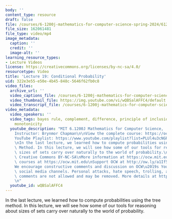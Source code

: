 ```yaml
---
body: ''
content_type: resource
draft: false
file: /courses/6-1200j-mathematics-for-computer-science-spring-2024/61200-sp24-lecture19-2024apr25_360p_16_9.mp4
file_size: 162061481
file_type: video/mp4
image_metadata:
  caption: ''
  credit: ''
  image-alt: ''
learning_resource_types:
- Lecture Videos
license: https://creativecommons.org/licenses/by-nc-sa/4.0/
resourcetype: Video
title: 'Lecture 19: Conditional Probability'
uid: 322e3e55-e50e-4b45-848c-5646f62fb0c8
video_files:
  archive_url: ''
  video_captions_file: /courses/6-1200j-mathematics-for-computer-science-spring-2024/1kzC_939dhliMGiTr1vVetjIqSk3pML99_transcript.webvtt
  video_thumbnail_file: https://img.youtube.com/vi/wQBSalAFFC4/default.jpg
  video_transcript_file: /courses/6-1200j-mathematics-for-computer-science-spring-2024/1kzC_939dhliMGiTr1vVetjIqSk3pML99_transcript.pdf
video_metadata:
  video_speakers: ''
  video_tags: bayes rule, complement, difference, principle of inclusion-exclusion,
    monotonicity
  youtube_description: "MIT 6.1200J Mathematics for Computer Science,  Spring 2024\n\
    Instructor: Brynmor Chapman\n\nView the complete course: https://ocw.mit.edu/courses/6-1200j-mathematics-for-computer-science-spring-2024/\n\
    YouTube Playlist: https://www.youtube.com/playlist?list=PLUl4u3cNGP61VNvICqk2HXJTonnKgAc9d\n\
    \nIn the last lecture, we learned how to compute probabilities using the Tree\
    \ Method. In this lecture, we will see how some of our tools for reasoning about\
    \ sizes of sets carry over naturally to the world of probability.\n\nLicense:\
    \ Creative Commons BY-NC-SA\nMore information at https://ocw.mit.edu/terms\nMore\
    \ courses at https://ocw.mit.edu\nSupport OCW at http://ow.ly/a1If50zVRlQ\n\n\
    We encourage constructive comments and discussion on OCW\u2019s YouTube and other\
    \ social media channels. Personal attacks, hate speech, trolling, and inappropriate\
    \ comments are not allowed and may be removed. More details at https://ocw.mit.edu/comments.\n\
    \n"
  youtube_id: wQBSalAFFC4
---
```

In the last lecture, we learned how to compute probabilities using the tree method. In this lecture, we will see how some of our tools for reasoning about sizes of sets carry over naturally to the world of probability.